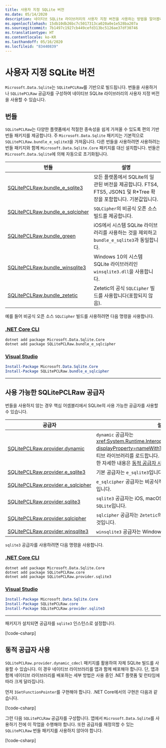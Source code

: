 ```yaml
---
title: 사용자 지정 SQLite 버전
ms.date: 05/14/2020
description: 네이티브 SQLite 라이브러리의 사용자 지정 버전을 사용하는 방법을 알아봅니다.
ms.openlocfilehash: 15db10db26bc7c5017313ca020a0e1e528ba207a
ms.sourcegitcommit: 7b1497c1927cb449cefd313bc5126ae37df30746
ms.translationtype: HT
ms.contentlocale: ko-KR
ms.lasthandoff: 05/16/2020
ms.locfileid: "83440839"
---
```

# <a name="custom-sqlite-versions"></a>사용자 지정 SQLite 버전

`Microsoft.Data.Sqlite`는 `SQLitePCLRaw`를 기반으로 빌드됩니다. 번들을 사용하거나 `SQLitePCLRaw` 공급자를 구성하여 네이티브 SQLite 라이브러리의 사용자 지정 버전을 사용할 수 있습니다.

## <a name="bundles"></a>번들

`SQLitePCLRaw`는 다양한 플랫폼에서 적절한 종속성을 쉽게 가져올 수 있도록 편의 기반 번들 패키지를 제공합니다. 주 `Microsoft.Data.Sqlite` 패키지는 기본적으로 `SQLitePCLRaw.bundle_e_sqlite3`을 가져옵니다. 다른 번들을 사용하려면 사용하려는 번들 패키지와 함께 `Microsoft.Data.Sqlite.Core` 패키지를 대신 설치합니다. 번들은 `Microsoft.Data.Sqlite`에 의해 자동으로 초기화됩니다.

| 번들 | 설명 |
|--|--|
| [SQLitePCLRaw.bundle_e_sqlite3](https://www.nuget.org/packages/SQLitePCLRaw.bundle_e_sqlite3) | 모든 플랫폼에서 SQLite의 일관된 버전을 제공합니다. FTS4, FTS5, JSON1 및 R*Tree 확장을 포함합니다. 기본값입니다. |
| [SQLitePCLRaw.bundle_e_sqlcipher](https://www.nuget.org/packages/SQLitePCLRaw.bundle_e_sqlcipher) | `SQLCipher`의 비공식 오픈 소스 빌드를 제공합니다. |
| [SQLitePCLRaw.bundle_green](https://www.nuget.org/packages/SQLitePCLRaw.bundle_green) | iOS에서 시스템 SQLite 라이브러리를 사용하는 것을 제외하고 `bundle_e_sqlite3`과 동일합니다. |
| [SQLitePCLRaw.bundle_winsqlite3](https://www.nuget.org/packages/SQLitePCLRaw.bundle_winsqlite3) | Windows 10의 시스템 SQLite 라이브러리인 `winsqlite3.dll`을 사용합니다. |
| [SQLitePCLRaw.bundle_zetetic](https://www.nuget.org/packages/SQLitePCLRaw.bundle_zetetic) | Zetetic의 공식 `SQLCipher` 빌드를 사용합니다(포함되지 않음). |

예를 들어 비공식 오픈 소스 `SQLCipher` 빌드를 사용하려면 다음 명령을 사용합니다.

### <a name="net-core-cli"></a>[.NET Core CLI](#tab/netcore-cli)

```dotnetcli
dotnet add package Microsoft.Data.Sqlite.Core
dotnet add package SQLitePCLRaw.bundle_e_sqlcipher
```

### <a name="visual-studio"></a>[Visual Studio](#tab/visual-studio)

``` PowerShell
Install-Package Microsoft.Data.Sqlite.Core
Install-Package SQLitePCLRaw.bundle_e_sqlcipher
```

---

## <a name="sqlitepclraw-available-providers"></a>사용 가능한 SQLitePCLRaw 공급자

번들을 사용하지 않는 경우 핵심 어셈블리에서 SQLite의 사용 가능한 공급자를 사용할 수 있습니다.

| 공급자 | 설명 |
|--|--|
| [SQLitePCLRaw.provider.dynamic](https://www.nuget.org/packages/SQLitePCLRaw.provider.dynamic) | `dynamic` 공급자는 <xref:System.Runtime.InteropServices.DllImportAttribute?displayProperty=nameWithType> 특성을 사용하는 대신 네이티브 라이브러리를 로드합니다. 이 공급자를 사용하는 방법에 대한 자세한 내용은 [동적 공급자 사용](#use-the-dynamic-provider)을 참조하세요. |
| [SQLitePCLRaw.provider.e_sqlite3](https://www.nuget.org/packages/SQLitePCLRaw.provider.e_sqlite3) | 기본 공급자는 `e_sqlite3`입니다. |
| [SQLitePCLRaw.provider.e_sqlcipher](https://www.nuget.org/packages/SQLitePCLRaw.provider.e_sqlcipher) | `e_sqlcipher` 공급자는 비공식적이고 지원되지 않는 `SQLCipher`입니다. |
| [SQLitePCLRaw.provider.sqlite3](https://www.nuget.org/packages/SQLitePCLRaw.provider.sqlite3) | `sqlite3` 공급자는 iOS, macOS 및 Linux용 시스템 제공 `SQLite`입니다. |
| [SQLitePCLRaw.provider.sqlcipher](https://www.nuget.org/packages/SQLitePCLRaw.provider.sqlcipher) | `sqlcipher` 공급자는 `Zetetic`의 공식 `SQLCipher` 빌드를 위한 것입니다. |
| [SQLitePCLRaw.provider.winsqlite3](https://www.nuget.org/packages/SQLitePCLRaw.provider.winsqlite3) | `winsqlite3` 공급자는 Windows 10 환경을 위한 것입니다. |

`sqlite3` 공급자를 사용하려면 다음 명령을 사용합니다.

### <a name="net-core-cli"></a>[.NET Core CLI](#tab/netcore-cli)

```dotnetcli
dotnet add package Microsoft.Data.Sqlite.Core
dotnet add package SQLitePCLRaw.core
dotnet add package SQLitePCLRaw.provider.sqlite3
```

### <a name="visual-studio"></a>[Visual Studio](#tab/visual-studio)

``` PowerShell
Install-Package Microsoft.Data.Sqlite.Core
Install-Package SQLitePCLRaw.core
Install-Package SQLitePCLRaw.provider.sqlite3
```

---

패키지가 설치되면 공급자를 `sqlite3` 인스턴스로 설정합니다.

[!code-csharp[](../../../../samples/snippets/standard/data/sqlite/SqliteProviderSample/Program.cs)]

## <a name="use-the-dynamic-provider"></a>동적 공급자 사용

`SQLitePCLRaw.provider.dynamic_cdecl` 패키지를 활용하여 자체 SQLite 빌드를 사용할 수 있습니다. 이 경우 네이티브 라이브러리를 앱과 함께 배포해야 합니다. 단, 앱과 함께 네이티브 라이브러리를 배포하는 세부 방법은 사용 중인 .NET 플랫폼 및 런타임에 따라 크게 달라집니다.

먼저 `IGetFunctionPointer`를 구현해야 합니다. .NET Core에서의 구현은 다음과 같습니다.

[!code-csharp[](../../../../samples/snippets/standard/data/sqlite/SystemLibrarySample/Program.cs?name=snippet_NativeLibraryAdapter)]

그런 다음 `SQLitePCLRaw` 공급자를 구성합니다. 앱에서 `Microsoft.Data.Sqlite`를 사용하기 전에 이 작업을 수행해야 합니다. 또한 공급자를 재정의할 수 있는 `SQLitePCLRaw` 번들 패키지를 사용하지 않아야 합니다.

[!code-csharp[](../../../../samples/snippets/standard/data/sqlite/SystemLibrarySample/Program.cs?name=snippet_SetProvider)]
